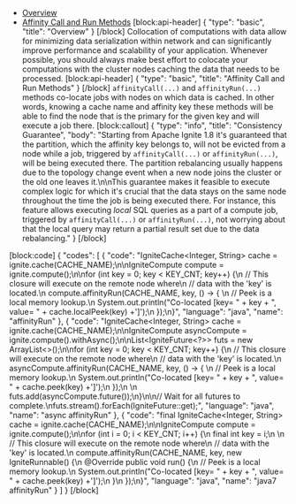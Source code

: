 * [Overview](#overview)
* [Affinity Call and Run Methods](#affinity-call-and-run-methods) 
[block:api-header]
{
  "type": "basic",
  "title": "Overview"
}
[/block]
Collocation of computations with data allow for minimizing data serialization within network and can significantly improve performance and scalability of your application. Whenever possible, you should always make best effort to colocate your computations with the cluster nodes caching the data that needs to be processed.
[block:api-header]
{
  "type": "basic",
  "title": "Affinity Call and Run Methods"
}
[/block]
`affinityCall(...)`  and `affinityRun(...)` methods co-locate jobs with nodes on which data is cached. In other words, knowing a cache name and affinity key these methods will be able to find the node that is the primary for the given key and will execute a job there. 
[block:callout]
{
  "type": "info",
  "title": "Consistency Guarantee",
  "body": "Starting from Apache Ignite 1.8 it's guaranteed that the partition, which the affinity key belongs to, will not be evicted from a node while a job, triggered by `affinityCall(...)` or `affinityRun(...)`, will be being executed there. The partition rebalancing usually happens due to the topology change event when a new node joins the cluster or the old one leaves it.\n\nThis guarantee makes it feasible to execute complex logic for which it's crucial that the data stays on the same node throughout the time the job is being executed there. For instance, this feature allows executing *local* SQL queries as a part of a compute job, triggered by `affinityCall(...)` or `affinityRun(...)`, not worrying about that the local query may return a partial result set due to the data rebalancing."
}
[/block]

[block:code]
{
  "codes": [
    {
      "code": "IgniteCache<Integer, String> cache = ignite.cache(CACHE_NAME);\n\nIgniteCompute compute = ignite.compute();\n\nfor (int key = 0; key < KEY_CNT; key++) {\n    // This closure will execute on the remote node where\n    // data with the 'key' is located.\n    compute.affinityRun(CACHE_NAME, key, () -> { \n        // Peek is a local memory lookup.\n        System.out.println(\"Co-located [key= \" + key + \", value= \" + cache.localPeek(key) +']');\n    });\n}",
      "language": "java",
      "name": "affinityRun"
    },
    {
      "code": "IgniteCache<Integer, String> cache = ignite.cache(CACHE_NAME);\n\nIgniteCompute asyncCompute = ignite.compute().withAsync();\n\nList<IgniteFuture<?>> futs = new ArrayList<>();\n\nfor (int key = 0; key < KEY_CNT; key++) {\n    // This closure will execute on the remote node where\n    // data with the 'key' is located.\n    asyncCompute.affinityRun(CACHE_NAME, key, () -> { \n        // Peek is a local memory lookup.\n        System.out.println(\"Co-located [key= \" + key + \", value= \" + cache.peek(key) +']');\n    });\n  \n    futs.add(asyncCompute.future());\n}\n\n// Wait for all futures to complete.\nfuts.stream().forEach(IgniteFuture::get);",
      "language": "java",
      "name": "async affinityRun"
    },
    {
      "code": "final IgniteCache<Integer, String> cache = ignite.cache(CACHE_NAME);\n\nIgniteCompute compute = ignite.compute();\n\nfor (int i = 0; i < KEY_CNT; i++) {\n    final int key = i;\n \n    // This closure will execute on the remote node where\n    // data with the 'key' is located.\n    compute.affinityRun(CACHE_NAME, key, new IgniteRunnable() {\n        @Override public void run() {\n            // Peek is a local memory lookup.\n            System.out.println(\"Co-located [key= \" + key + \", value= \" + cache.peek(key) +']');\n        }\n    });\n}",
      "language": "java",
      "name": "java7 affinityRun"
    }
  ]
}
[/block]